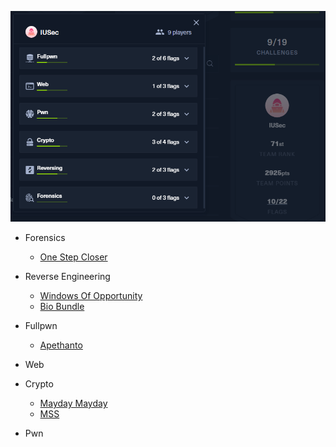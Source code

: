<p align='center'>
  <img src='./overall.png' alt="[IUSec](https://www.facebook.com/profile.php?id=100063602197620)">
</p>

* Forensics
    + [One Step Closer](./Forensics/README.md#OneStepCloser)

* Reverse Engineering
    + [Windows Of Opportunity](./Reversing/README.md#WindowsOfOpportunity)
    + [Bio Bundle](./Reversing/README.md#BioBundle)

* Fullpwn
    + [Apethanto](./Fullpwn/README.md#apethanto)

* Web

* Crypto
    + [Mayday Mayday](./Crypto/Mayday_Mayday.md#mayday-mayday)
    + [MSS](./Crypto/MSS.md#mss)
* Pwn
